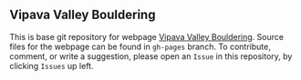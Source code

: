 ## Vipava Valley Bouldering

This is base git repository for webpage [Vipava Valley Bouldering](https://tilenmarc.github.io/Vipava-Valley-Bouldering/).
Source files for the webpage can be found in `gh-pages` branch. To contribute, comment, or write a
suggestion, please open an `Issue` in this repository, by clicking `Issues` up left.
